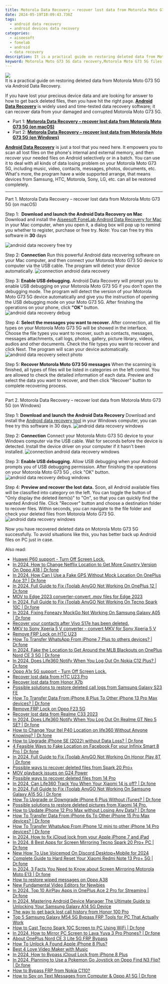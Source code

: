 ```yaml
---
title: Motorola Data Recovery – recover lost data from Motorola Moto G73 5G
date: 2024-05-19T18:09:43.736Z
tags: 
  - android data recovery
  - android devices data recovery
categories: 
  - aiseesoft
  - fonelab
  - android
  - data recovery
description: It is a practical guide on restoring deleted data from Motorola Moto G73 5G via Android Data Recovery.
keyword: Motorola Moto G73 5G data recovery,Motorola Moto G73 5G files lost,broken Motorola Moto G73 5G data recovery solution,Regain missing files on Motorola Moto G73 5G,save lost data on Motorola Moto G73 5G,restore deleted data on Motorola Moto G73 5G,Motorola Moto G73 5G retrieve deleted data,how to recover data in Motorola Moto G73 5G,Motorola Moto G73 5G reset but recover data,how to get the data back on Motorola Moto G73 5G,Motorola Moto G73 5G issues with data deleted
---
```


<img src="https://img0mobiles.techidaily.com/images/best-assets/devices/motorola/motorola-moto-g73-5g/2.jpg" class="atpl-imgstyle"  />

<div class="atpl-content atpl-for-fonelab-android recover-data">

<div class="atpl-post-description-part-1">
It is a practical guide on restoring deleted data from Motorola Moto G73 5G via Android Data Recovery.
</div>
<div class="atpl-post-device-model-description">

</div>




<div class="atpl-post-description-part-2">
<div class="tpl-content-sub-paragraph-normal">
  <p>
    If you have lost your precious device data and are looking for answer to how to get back deleted files, then you have hit the right page. <a href="https://tools.techidaily.com/aiseesoft-android-data-recovery/" ><strong>Android Data Recovery</strong></a> is widely used and time-tested data recovery software; it can recover data from your damaged and corrupted Motorola Moto G73 5G.
  </p>
</div>
</div>


<ul>
  <li>Part 1: <strong><a href="#p1">Motorola Data Recovery – recover lost data from Motorola Moto G73 5G (on macOS)</a></strong></li>
  <li>Part 2: <strong><a href="#p2">Motorola Data Recovery – recover lost data from Motorola Moto G73 5G (on Windows)</a></strong></li>
</ul>


<div class="atpl-post-description-part-3">
<div class="tpl-content-sub-paragraph-normal">
  <p>
    <a href="https://tools.techidaily.com/aiseesoft-android-data-recovery/" ><strong>Android Data Recovery</strong></a> is just a tool that you need here. It empowers you to scan all lost files on the phone's internal and external memory, and then recover your needed files on Android selectively or in a batch. You can use it to deal with all kinds of data losing problem on your Motorola Moto G73 5G, including music, video, contacts, messages, photos, documents, etc. What's more, the program have a wide supported arrange, that means devices from Samsung, HTC, Motorola, Sony, LG, etc. can all be restored completely.
  </p>
</div>
</div>


<!-- Part 1 -->
<a id="p1" name="p1" ></a><hr>

<div>
  <span class="atpl-step-part-style">Part 1. Motorola Data Recovery – recover lost data from Motorola Moto G73 5G (on macOS)</span>
</div>  

<span class="atpl-stepstyle-a"><span>Step 1: </span></span> <strong>Download and launch the Android Data Recovery on Mac</strong>
Download and install the <a href="https://tools.techidaily.com/aiseesoft-android-data-recovery-for-mac/" >Aiseesoft FoneLab Android Data Recovery for Mac</a> in your Mac computer, when you open it, a dialog box will pop up to remind you whether to register, purchase or free try.
Note: You can free try this software in <strong>30</strong> days

<img src="https://tools.techidaily.com/images/apps/aiseesoft/android-data-recovery/mac-free-try.png" class="atpl-imgstyle" alt="android data recovery free try" />

<span class="atpl-stepstyle-a"><span>Step 2: </span></span> <strong>Connection</strong>
Run this powerful Android data recovering software on your Mac computer, and then connect your Motorola Moto G73 5G device to computer via the USB cable. The program will detect your device automatically.
<img src="https://tools.techidaily.com/images/apps/aiseesoft/android-data-recovery/mac-connection-interface.jpg" class="atpl-imgstyle" alt="connection android data recovery" />

<span class="atpl-stepstyle-a"><span>Step 3: </span></span> <strong>Enable USB debugging.</strong>
Android Data Recovery will prompt you to enable USB debugging on your Motorola Moto G73 5G  if you don't open the debugging mode. The program will detect the version of your Motorola Moto G73 5G device automatically and give you the instruction of opening the USB debugging mode on your Moto G73 5G. After finishing the operations on your phone, click <strong>"OK"</strong> button.
<img src="https://tools.techidaily.com/images/apps/aiseesoft/android-data-recovery/mac-android-usb-debug.jpg"  class="atpl-imgstyle" alt="android data recovery debug" />

<span class="atpl-stepstyle-a"><span>Step 4: </span></span> <strong>Select the messages you want to recover.</strong>
After connection, all file types on your Motorola Moto G73 5G will be showed in the interface. Choose the file types you want to recover, such as contacts, messages, messages attachments, call logs, photos, gallery, picture library, videos, audios and other documents. Check the file types you want to recover and click Next. The program will scan your device automatically.
<img src="https://tools.techidaily.com/images/apps/aiseesoft/android-data-recovery/mac-choose-type-photos.jpg" class="atpl-imgstyle" alt="android data recovery select photo" />

<span class="atpl-stepstyle-a"><span>Step 5: </span></span> <strong>Recover Motorola Moto G73 5G messages</strong>
When the scanning is finished, all types of files will be listed in categories on the left control. You are allowed to check the detailed information of each data. Preview and select the data you want to recover, and then click "Recover" button to complete recovering process.


<a id="p2" name="p2"></a><hr>

<!-- Part 2 -->
<div>
  <span class="atpl-step-part-style">Part 2. Motorola Data Recovery – recover lost data from Motorola Moto G73 5G (on Windows)</span>
</div>

<span class="atpl-stepstyle-a"><span>Step 1: </span></span> <strong>Download and launch the Android Data Recovery</strong>
Download and install the <a href="https://tools.techidaily.com/aiseesoft-android-data-recovery-for-win/" >Android data recovery tool</a> in your Windows computer, you can free try this software in 30 days.
<img src="https://tools.techidaily.com/images/apps/aiseesoft/android-data-recovery/win-start-interface.png"  class="atpl-imgstyle" alt="android data recovery windows" />

<span class="atpl-stepstyle-a"><span>Step 2: </span></span> <strong>Connection</strong>
Connect your Motorola Moto G73 5G device to your Windows computer via the USB cable. Wait for seconds before the device is detected. Install the device driver on your computer if it hasn't been installed.
<img src="https://tools.techidaily.com/images/apps/aiseesoft/android-data-recovery/win-connection-interface.png" class="atpl-imgstyle" alt="connection android data recovery windows" />

<span class="atpl-stepstyle-a"><span>Step 3: </span></span> <strong>Enable USB debugging.</strong>
Allow USB debugging when your Android prompts you of USB debugging permission. After finishing the operations on your Motorola Moto G73 5G , click "OK" button.
<img src="https://tools.techidaily.com/images/apps/aiseesoft/android-data-recovery/win-android-usb-debug.png" class="atpl-imgstyle" alt="android data recovery debug windows" />

<span class="atpl-stepstyle-a"><span>Step 4: </span></span> <strong>Preview and recover the lost data.</strong>
Soon, all Android available files will be classified into category on the left. You can toggle the button of "Only display the deleted item(s)" to "On", so that you can quickly find the wanted Android file. Click "Recover" button and choose a destination folder to recover files. Within seconds, you can navigate to the file folder and check your deleted files from Motorola Moto G73 5G.
<img src="https://tools.techidaily.com/images/apps/aiseesoft/android-data-recovery/win-recover-photos.png" class="atpl-imgstyle" alt="android data recovery windows" />

<div class="atpl-post-description-part-4">
<div class="tpl-content-sub-paragraph-normal">
    <p>
        Now you have recovered deleted data on Motorola Moto G73 5G successfully. To avoid situations like this, you has better back up Android files on PC just in case.
    </p>
</div>
</div>


<ins class="adsbygoogle"
     style="display:block"
     data-ad-client="ca-pub-7571918770474297"
     data-ad-slot="8358498916"
     data-ad-format="auto"
     data-full-width-responsive="true"></ins>



</div>
<ins class="adsbygoogle"
    style="display:block"
    data-ad-format="autorelaxed"
    data-ad-client="ca-pub-7571918770474297"
    data-ad-slot="1223367746"></ins>

<span class="atpl-alsoreadstyle">Also read:</span>
<div><ul>
<li><a href="https://review-topics.techidaily.com/huawei-p60-support-turn-off-screen-lock-by-drfone-android-unlock-android-unlock/"><u>Huawei P60 support - Turn Off Screen Lock.</u></a></li>
<li><a href="https://review-topics.techidaily.com/in-2024-how-to-change-netflix-location-to-get-more-country-version-on-oppo-a18-drfone-by-drfone-virtual-android/"><u>In 2024, How to Change Netflix Location to Get More Country Version On Oppo A18 | Dr.fone</u></a></li>
<li><a href="https://review-topics.techidaily.com/in-2024-how-can-i-use-a-fake-gps-without-mock-location-on-oneplus-ace-3-drfone-by-drfone-virtual-android/"><u>In 2024, How Can I Use a Fake GPS Without Mock Location On OnePlus Ace 3? | Dr.fone</u></a></li>
<li><a href="https://review-topics.techidaily.com/in-2024-full-guide-to-fix-itoolab-anygo-not-working-on-oneplus-12-drfone-by-drfone-virtual-android/"><u>In 2024, Full Guide to Fix iToolab AnyGO Not Working On OnePlus 12 | Dr.fone</u></a></li>
<li><a href="https://review-topics.techidaily.com/mov-to-edge-2023-converter-convert-mov-files-for-edge-2023-by-aiseesoft-video-converter-play-mov-on-android/"><u>MOV to Edge 2023 converter-convert .mov files for Edge 2023</u></a></li>
<li><a href="https://review-topics.techidaily.com/in-2024-full-guide-to-fix-itoolab-anygo-not-working-on-tecno-spark-10c-drfone-by-drfone-virtual-android/"><u>In 2024, Full Guide to Fix iToolab AnyGO Not Working On Tecno Spark 10C | Dr.fone</u></a></li>
<li><a href="https://review-topics.techidaily.com/in-2024-fixing-foneazy-mockgo-not-working-on-samsung-galaxy-a05-drfone-by-drfone-virtual-android/"><u>In 2024, Fixing Foneazy MockGo Not Working On Samsung Galaxy A05 | Dr.fone</u></a></li>
<li><a href="https://review-topics.techidaily.com/recover-your-contacts-after-vivo-s17e-has-been-deleted-by-fonelab-android-recover-contacts/"><u>Recover your contacts after Vivo S17e has been deleted.</u></a></li>
<li><a href="https://review-topics.techidaily.com/mkv-to-sony-xperia-5-v-converter-convert-mkv-for-sony-xperia-5-v-by-aiseesoft-video-converter-play-mkv-on-android/"><u>MKV to Sony Xperia 5 V converter - convert MKV for Sony Xperia 5 V</u></a></li>
<li><a href="https://review-topics.techidaily.com/remove-frp-lock-on-htc-u23-by-drfone-android-unlock-remove-google-frp/"><u>Remove FRP Lock on HTC U23</u></a></li>
<li><a href="https://review-topics.techidaily.com/how-to-transfer-whatsapp-from-iphone-7-plus-to-others-devices-drfone-by-drfone-transfer-whatsapp-from-ios-transfer-whatsapp-from-ios/"><u>How To Transfer WhatsApp From iPhone 7 Plus to others devices? | Dr.fone</u></a></li>
<li><a href="https://review-topics.techidaily.com/in-2024-fake-the-location-to-get-around-the-mlb-blackouts-on-oneplus-nord-ce-3-5g-drfone-by-drfone-virtual-android/"><u>In 2024, Fake the Location to Get Around the MLB Blackouts on OnePlus Nord CE 3 5G | Dr.fone</u></a></li>
<li><a href="https://review-topics.techidaily.com/in-2024-does-life360-notify-when-you-log-out-on-nokia-c12-plus-drfone-by-drfone-virtual-android/"><u>In 2024, Does Life360 Notify When You Log Out On Nokia C12 Plus? | Dr.fone</u></a></li>
<li><a href="https://review-topics.techidaily.com/oppo-a1x-5g-support-turn-off-screen-lock-by-drfone-android-unlock-android-unlock/"><u>Oppo A1x 5G support - Turn Off Screen Lock.</u></a></li>
<li><a href="https://review-topics.techidaily.com/recover-lost-data-from-htc-u23-pro-by-fonelab-android-recover-data/"><u>Recover lost data from HTC U23 Pro</u></a></li>
<li><a href="https://review-topics.techidaily.com/recover-lost-data-from-honor-x7b-by-fonelab-android-recover-data/"><u>Recover lost data from Honor X7b</u></a></li>
<li><a href="https://review-topics.techidaily.com/possible-solutions-to-restore-deleted-call-logs-from-samsung-galaxy-s23-fe-by-fonelab-android-recover-call-logs/"><u>Possible solutions to restore deleted call logs from Samsung Galaxy S23 FE</u></a></li>
<li><a href="https://review-topics.techidaily.com/how-to-transfer-data-from-iphone-8-plus-to-other-iphone-13-pro-max-devices-drfone-by-drfone-transfer-data-from-ios-transfer-data-from-ios/"><u>How To Transfer Data From iPhone 8 Plus To Other iPhone 13 Pro Max devices? | Dr.fone</u></a></li>
<li><a href="https://review-topics.techidaily.com/remove-frp-lock-on-oppo-f23-5g-by-drfone-android-unlock-remove-google-frp/"><u>Remove FRP Lock on Oppo F23 5G</u></a></li>
<li><a href="https://review-topics.techidaily.com/recover-lost-data-from-realme-c33-2023-by-fonelab-android-recover-data/"><u>Recover lost data from Realme C33 2023</u></a></li>
<li><a href="https://review-topics.techidaily.com/in-2024-does-life360-notify-when-you-log-out-on-realme-gt-neo-5-se-drfone-by-drfone-virtual-android/"><u>In 2024, Does Life360 Notify When You Log Out On Realme GT Neo 5 SE? | Dr.fone</u></a></li>
<li><a href="https://review-topics.techidaily.com/how-to-change-your-itel-p40-location-on-life360-without-anyone-knowing-drfone-by-drfone-virtual-android/"><u>How to Change Your Itel P40 Location on life360 Without Anyone Knowing? | Dr.fone</u></a></li>
<li><a href="https://review-topics.techidaily.com/how-to-upgrade-iphone-se-2022-without-data-loss-drfone-by-drfone-ios-system-repair-ios-system-repair/"><u>How to Upgrade iPhone SE (2022) without Data Loss? | Dr.fone</u></a></li>
<li><a href="https://review-topics.techidaily.com/4-feasible-ways-to-fake-location-on-facebook-for-your-infinix-smart-8-pro-drfone-by-drfone-virtual-android/"><u>4 Feasible Ways to Fake Location on Facebook For your Infinix Smart 8 Pro | Dr.fone</u></a></li>
<li><a href="https://review-topics.techidaily.com/in-2024-full-guide-to-fix-itoolab-anygo-not-working-on-honor-play-8t-drfone-by-drfone-virtual-android/"><u>In 2024, Full Guide to Fix iToolab AnyGO Not Working On Honor Play 8T | Dr.fone</u></a></li>
<li><a href="https://review-topics.techidaily.com/possible-ways-to-recover-deleted-files-from-spark-20-proplus-by-fonelab-android-recover-data/"><u>Possible ways to recover deleted files from Spark 20 Pro+</u></a></li>
<li><a href="https://review-topics.techidaily.com/mov-playback-issues-on-g24-power-by-aiseesoft-video-converter-play-mov-on-android/"><u>MOV playback issues on G24 Power</u></a></li>
<li><a href="https://review-topics.techidaily.com/possible-ways-to-recover-deleted-files-from-14-pro-by-fonelab-android-recover-data/"><u>Possible ways to recover deleted files from 14 Pro</u></a></li>
<li><a href="https://review-topics.techidaily.com/in-2024-can-life360-track-you-when-your-xiaomi-14-is-off-drfone-by-drfone-virtual-android/"><u>In 2024, Can Life360 Track You When Your Xiaomi 14 is off? | Dr.fone</u></a></li>
<li><a href="https://review-topics.techidaily.com/in-2024-full-guide-to-fix-itoolab-anygo-not-working-on-samsung-galaxy-a15-5g-drfone-by-drfone-virtual-android/"><u>In 2024, Full Guide to Fix iToolab AnyGO Not Working On Samsung Galaxy A15 5G | Dr.fone</u></a></li>
<li><a href="https://review-topics.techidaily.com/how-to-upgrade-or-downgrade-iphone-6-plus-without-itunes-drfone-by-drfone-ios-system-repair-ios-system-repair/"><u>How To Upgrade or Downgrade iPhone 6 Plus Without iTunes? | Dr.fone</u></a></li>
<li><a href="https://review-topics.techidaily.com/possible-solutions-to-restore-deleted-pictures-from-xiaomi-14-pro-by-fonelab-android-recover-pictures/"><u>Possible solutions to restore deleted pictures from Xiaomi 14 Pro.</u></a></li>
<li><a href="https://review-topics.techidaily.com/how-to-update-iphone-12-pro-max-without-losing-any-data-drfone-by-drfone-ios-system-repair-ios-system-repair/"><u>How to Update iPhone 12 Pro Max without Losing Any Data? | Dr.fone</u></a></li>
<li><a href="https://review-topics.techidaily.com/how-to-transfer-data-from-iphone-6s-to-other-iphone-15-pro-max-devices-drfone-by-drfone-transfer-data-from-ios-transfer-data-from-ios/"><u>How To Transfer Data From iPhone 6s To Other iPhone 15 Pro Max devices? | Dr.fone</u></a></li>
<li><a href="https://review-topics.techidaily.com/how-to-transfer-whatsapp-from-iphone-12-mini-to-other-iphone-14-pro-devices-drfone-by-drfone-transfer-whatsapp-from-ios-transfer-whatsapp-from-ios/"><u>How To Transfer WhatsApp From iPhone 12 mini to other iPhone 14 Pro devices? | Dr.fone</u></a></li>
<li><a href="https://activate-lock.techidaily.com/in-2024-how-to-fix-icloud-lock-from-your-apple-iphone-7-and-ipad-by-drfone-ios/"><u>In 2024, How to fix iCloud lock from your Apple iPhone 7 and iPad</u></a></li>
<li><a href="https://screen-mirror.techidaily.com/in-2024-8-best-apps-for-screen-mirroring-tecno-spark-20-proplus-pc-drfone-by-drfone-android/"><u>In 2024, 8 Best Apps for Screen Mirroring Tecno Spark 20 Pro+ PC | Dr.fone</u></a></li>
<li><a href="https://ai-video-editing.techidaily.com/new-how-to-use-voicemod-on-discord-desktopplusmobile-for-2024/"><u>New How To Use Voicemod On Discord Desktop+Mobile for 2024</u></a></li>
<li><a href="https://techidaily.com/complete-guide-to-hard-reset-your-xiaomi-redmi-note-13-proplus-5g-drfone-by-drfone-reset-android-reset-android/"><u>Complete Guide to Hard Reset Your Xiaomi Redmi Note 13 Pro+ 5G | Dr.fone</u></a></li>
<li><a href="https://screen-mirror.techidaily.com/in-2024-3-facts-you-need-to-know-about-screen-mirroring-motorola-moto-e13-drfone-by-drfone-android/"><u>In 2024, 3 Facts You Need to Know about Screen Mirroring Motorola Moto E13 | Dr.fone</u></a></li>
<li><a href="https://blog-min.techidaily.com/how-to-restore-wiped-messages-on-oppo-a38-by-fonelab-android-recover-messages/"><u>How to restore wiped messages on Oppo A38</u></a></li>
<li><a href="https://ai-vdieo-software.techidaily.com/new-fundamental-video-editors-for-newbies/"><u>New Fundamental Video Editors for Newbies</u></a></li>
<li><a href="https://screen-mirror.techidaily.com/in-2024-top-10-airplay-apps-in-oneplus-ace-2-pro-for-streaming-drfone-by-drfone-android/"><u>In 2024, Top 10 AirPlay Apps in OnePlus Ace 2 Pro for Streaming | Dr.fone</u></a></li>
<li><a href="https://android-unlock.techidaily.com/in-2024-mastering-android-device-manager-the-ultimate-guide-to-unlocking-your-samsung-galaxy-a14-5g-device-by-drfone-android/"><u>In 2024, Mastering Android Device Manager The Ultimate Guide to Unlocking Your Samsung Galaxy A14 5G Device</u></a></li>
<li><a href="https://techidaily.com/the-way-to-get-back-lost-call-history-from-honor-100-pro-by-fonelab-android-recover-call-logs/"><u>The way to get back lost call history from Honor 100 Pro</u></a></li>
<li><a href="https://android-frp.techidaily.com/top-5-samsung-galaxy-m54-5g-bypass-frp-tools-for-pc-that-actually-work-by-drfone-android/"><u>Top 5 Samsung Galaxy M54 5G Bypass FRP Tools for PC That Actually Work</u></a></li>
<li><a href="https://screen-mirror.techidaily.com/how-to-cast-tecno-spark-10c-screen-to-pc-using-wifi-drfone-by-drfone-android/"><u>How to Cast Tecno Spark 10C Screen to PC Using WiFi | Dr.fone</u></a></li>
<li><a href="https://screen-mirror.techidaily.com/in-2024-how-to-mirror-pc-screen-to-lava-yuva-3-pro-phones-drfone-by-drfone-android/"><u>In 2024, How to Mirror PC Screen to Lava Yuva 3 Pro Phones? | Dr.fone</u></a></li>
<li><a href="https://android-frp.techidaily.com/about-oneplus-nord-ce-3-lite-5g-frp-bypass-by-drfone-android/"><u>About OnePlus Nord CE 3 Lite 5G FRP Bypass</u></a></li>
<li><a href="https://ios-unlock.techidaily.com/how-to-unlock-a-found-apple-iphone-8-plus-by-drfone-ios/"><u>How To Unlock A Found Apple iPhone 8 Plus?</u></a></li>
<li><a href="https://ai-editing-video.techidaily.com/best-4-love-video-maker-with-music/"><u>Best 4 Love Video Maker with Music</u></a></li>
<li><a href="https://activate-lock.techidaily.com/in-2024-how-to-bypass-icloud-lock-from-iphone-8-plus-by-drfone-ios/"><u>In 2024, How to Bypass iCloud Lock from iPhone 8 Plus</u></a></li>
<li><a href="https://android-pokemon-go.techidaily.com/in-2024-planning-to-use-a-pokemon-go-joystick-on-oppo-find-n3-flip-drfone-by-drfone-virtual-android/"><u>In 2024, Planning to Use a Pokemon Go Joystick on Oppo Find N3 Flip? | Dr.fone</u></a></li>
<li><a href="https://android-frp.techidaily.com/how-to-bypass-frp-from-nokia-c110-by-drfone-android/"><u>How to Bypass FRP from Nokia C110?</u></a></li>
<li><a href="https://android-location-track.techidaily.com/how-to-spy-on-text-messages-from-computer-and-oppo-a1-5g-drfone-by-drfone-virtual-android/"><u>How to Spy on Text Messages from Computer & Oppo A1 5G | Dr.fone</u></a></li>
</ul></div>


